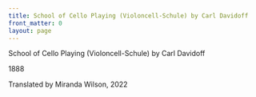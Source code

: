 ```yaml
---
title: School of Cello Playing (Violoncell-Schule) by Carl Davidoff 
front_matter: 0
layout: page
---
```


School of Cello Playing (Violoncell-Schule) by Carl Davidoff 

1888

Translated by Miranda Wilson, 2022
